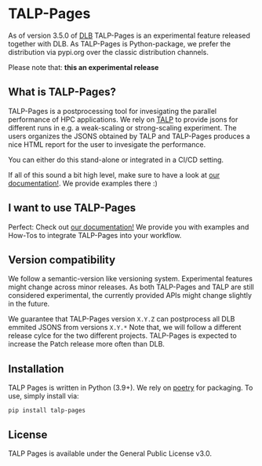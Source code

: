 # TALP-Pages

As of version 3.5.0 of [DLB](https://dlb-docs.readthedocs.io/en/latest/) TALP-Pages is an experimental feature released together with DLB.
As TALP-Pages is Python-package, we prefer the distribution via pypi.org over the classic distribution channels.

Please note that: **this an experimental release**


## What is TALP-Pages?

TALP-Pages is a postprocessing tool for invesigating the parallel performance of HPC applications. 
We rely on [TALP](https://dlb-docs.readthedocs.io/en/latest/) to provide jsons for different runs in e.g. a weak-scaling or strong-scaling experiment. 
The users organizes the JSONS obtained by TALP and TALP-Pages produces a nice HTML report for the user to invesigate the performance. 

You can either do this stand-alone or integrated in a CI/CD setting.

If all of this sound a bit high level, make sure to have a look at [our documentation!](https://dlb-docs.readthedocs.io/en/latest/). We provide examples there :)

## I want to use TALP-Pages

Perfect: Check out [our documentation!](https://dlb-docs.readthedocs.io/en/latest/) We provide you with examples and How-Tos to integrate TALP-Pages into your workflow.


## Version compatibility

We follow a semantic-version like versioning system. 
Experimental features might change across minor releases. As both TALP-Pages and TALP are still considered experimental, the currently provided APIs might change slightly in the future.

We guarantee that TALP-Pages version `X.Y.Z` can postprocess all DLB emmited JSONS from versions `X.Y.*`
Note that, we will follow a different release cylce for the two different projects. TALP-Pages is expected to increase the Patch release more often than DLB. 


## Installation

TALP Pages is written in Python (3.9+). We rely on [poetry](https://python-poetry.org/) for packaging.
To use, simply install via:

```
pip install talp-pages
```


## License

TALP Pages is available under the General Public License v3.0.

